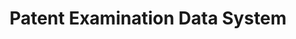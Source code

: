 ---
api_or_bulk_downloads: API and Bulk
cost: None
description: 'PEDS contains the bibliographic, published document and patent term
  extension data tabs in Public PAIR from 1981 to present. There is also some data
  dating back to 1935.The data can be accessed by anyone using the web interface or
  the provided Application Programming Interface (API). PEDS is updated daily and
  mirrors the data available in the Patent Application Location and Monitoring system
  (PALM). PEDS provides access to public applications including: published patent
  applications and patents. PCT applications that have not been published by WIPO.
  Any applications that have not been released by the USPTO will not be available
  in PEDS.'
documentation: https://ped.uspto.gov/peds/#!/#%2FuserManual
last_edit: Thu, 02 Dec 2021 17:15:29 GMT
location: https://ped.uspto.gov/peds/#!/
maintained_by: USPTO
record_creation_timestamp: 08/28/2021, 16:51:00
shortname: peds
tags:
- patents
terms_of_use: 'terms given here: https://www.uspto.gov/sites/default/files/documents/Patent%20Electronic%20System%20Access%20Document_0.pdf'
timeframe: 1981-2021
title: Patent Examination Data System
uuid: 46a031fd-8827-4bab-91b3-b41ca447f152
---